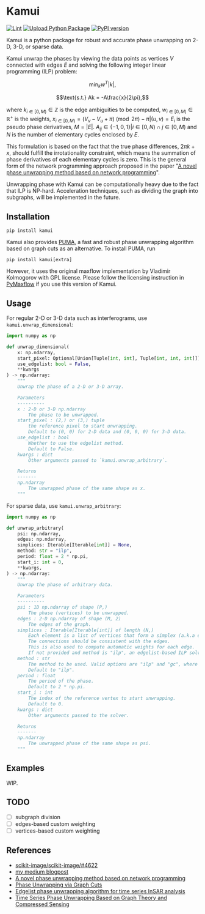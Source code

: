 # Kamui
[![Lint](https://github.com/yoyololicon/kamui/actions/workflows/black.yml/badge.svg)](https://github.com/yoyololicon/kamui/actions/workflows/black.yml)
[![Upload Python Package](https://github.com/yoyololicon/kamui/actions/workflows/python-publish.yml/badge.svg)](https://github.com/yoyololicon/kamui/actions/workflows/python-publish.yml)
[![PyPI version](https://badge.fury.io/py/kamui.svg)](https://badge.fury.io/py/kamui)


Kamui is a python package for robust and accurate phase unwrapping on 2-D, 3-D, or sparse data. 

Kamui unwrap the phases by viewing the data points as vertices $V$ connected with edges $E$ and solving the following integer linear programming (ILP) problem:

```math
\min_{k} w^T |k|,
```

```math
\text{s.t.} Ak = -A\frac{x}{2\pi},
```
where $`k_{i \in [0, M)} \in \mathbb{Z}`$ is the edge ambiguities to be computed, $`w_{i \in [0, M)} \in \mathbb{R}^+`$ is the weights, $`x_{i \in [0, M)} = (V_v - V_u + \pi) \pmod {2\pi} - \pi |  (u, v) = E_i`$ is the pseudo phase derivatives, $`M = |E|`$. 
$`A_{ij} \in \{-1, 0, 1\} | i \in [0, N) \cap j \in [0, M)`$ and $N$ is the number of elementary cycles enclosed by $E$.

This formulation is based on the fact that the true phase differences, $2\pi k + x$, should fulfill the irrotationality constraint, which means the summation of phase derivatives of each elementary cycles is zero.
This is the general form of the network programming approach proposed in the paper "[A novel phase unwrapping method based on network programming](https://ieeexplore.ieee.org/document/673674)".

Unwrapping phase with Kamui can be computationally heavy due to the fact that ILP is NP-hard.
Acceleration techniques, such as dividing the graph into subgraphs, will be implemented in the future.

## Installation

```commandline
pip install kamui
```

Kamui also provides [PUMA](https://ieeexplore.ieee.org/document/4099386), a fast and robust phase unwrapping algorithm based on graph cuts as an alternative.
To install PUMA, run

```commandline
pip install kamui[extra]
```

However, it uses the original maxflow implementation by Vladimir Kolmogorov with GPL license.
Please follow the licensing instruction in [PyMaxflow](http://pmneila.github.io/PyMaxflow/#indices-and-tables) if you use this version of Kamui.


## Usage

For regular 2-D or 3-D data such as interferograms, use `kamui.unwrap_dimensional`:

```python
import numpy as np

def unwrap_dimensional(
    x: np.ndarray,
    start_pixel: Optional[Union[Tuple[int, int], Tuple[int, int, int]]] = None,
    use_edgelist: bool = False,
    **kwargs
) -> np.ndarray:
    """
    Unwrap the phase of a 2-D or 3-D array.

    Parameters
    ----------
    x : 2-D or 3-D np.ndarray
        The phase to be unwrapped.
    start_pixel : (2,) or (3,) tuple
        the reference pixel to start unwrapping.
        Default to (0, 0) for 2-D data and (0, 0, 0) for 3-D data.
    use_edgelist : bool
        Whether to use the edgelist method.
        Default to False.
    kwargs : dict
        Other arguments passed to `kamui.unwrap_arbitrary`.

    Returns
    -------
    np.ndarray
        The unwrapped phase of the same shape as x.
    """
```

For sparse data, use `kamui.unwrap_arbitrary`:

```python
import numpy as np

def unwrap_arbitrary(
    psi: np.ndarray,
    edges: np.ndarray,
    simplices: Iterable[Iterable[int]] = None,
    method: str = "ilp",
    period: float = 2 * np.pi,
    start_i: int = 0,
    **kwargs,
) -> np.ndarray:
    """
    Unwrap the phase of arbitrary data.

    Parameters
    ----------
    psi : 1D np.ndarray of shape (P,)
        The phase (vertices) to be unwrapped.
    edges : 2-D np.ndarray of shape (M, 2)
        The edges of the graph.
    simplices : Iterable[Iterable[int]] of length (N,)
        Each element is a list of vertices that form a simplex (a.k.a elementary cycle).
        The connections should be consistent with the edges.
        This is also used to compute automatic weights for each edge.
        If not provided and method is "ilp", an edgelist-based ILP solver will be used without weighting.
    method : str
        The method to be used. Valid options are "ilp" and "gc", where "gc" correponds to PUMA.
        Default to "ilp".
    period : float
        The period of the phase.
        Default to 2 * np.pi.
    start_i : int
        The index of the reference vertex to start unwrapping.
        Default to 0.
    kwargs : dict
        Other arguments passed to the solver.

    Returns
    -------
    np.ndarray
        The unwrapped phase of the same shape as psi.
    """
```

## Examples

WIP.

## TODO

- [ ] subgraph division
- [ ] edges-based custom weighting
- [ ] vertices-based custom weighting

## References

- [scikit-image/scikit-image/#4622](https://github.com/scikit-image/scikit-image/issues/4622)
- [my medium blogpost](https://medium.com/@ILoveJK/%E7%9B%B8%E4%BD%8D%E9%87%8D%E5%BB%BA%E8%88%87%E5%9C%96%E5%AD%B8-phase-unwrapping-using-minimum-cost-network-flow-%E4%B8%89-b64732901f17)
- [A novel phase unwrapping method based on network programming](https://ieeexplore.ieee.org/document/673674)
- [Phase Unwrapping via Graph Cuts](https://ieeexplore.ieee.org/document/4099386)
- [Edgelist phase unwrapping algorithm for time series InSAR analysis](https://opg.optica.org/josaa/abstract.cfm?uri=josaa-27-3-605)
- [Time Series Phase Unwrapping Based on Graph Theory and Compressed Sensing](https://ieeexplore.ieee.org/document/9387451?arnumber=9387451)